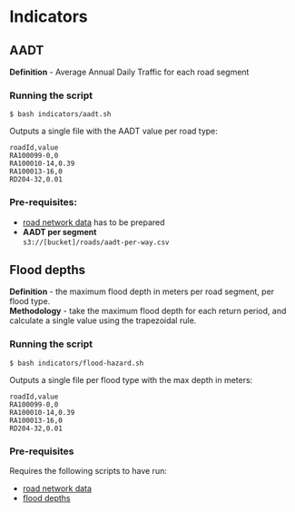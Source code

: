 # Indicators
## AADT

**Definition** - Average Annual Daily Traffic for each road segment

### Running the script
```
$ bash indicators/aadt.sh
```

Outputs a single file with the AADT value per road type:

``` csv
roadId,value
RA100099-0,0
RA100010-14,0.39
RA100013-16,0
RD204-32,0.01
```

### Pre-requisites:

* [road network data](../road-network) has to be prepared
* **AADT per segment**  
`s3://[bucket]/roads/aadt-per-way.csv`  

## Flood depths

**Definition** - the maximum flood depth in meters per road segment, per flood type.  
**Methodology** - take the maximum flood depth for each return period, and calculate a single value using the trapezoidal rule.

### Running the script
```
$ bash indicators/flood-hazard.sh
```

Outputs a single file per flood type with the max depth in meters:

``` csv
roadId,value
RA100099-0,0
RA100010-14,0.39
RA100013-16,0
RD204-32,0.01
```

### Pre-requisites
Requires the following scripts to have run:

* [road network data](../road-network)
* [flood depths](../floods)
